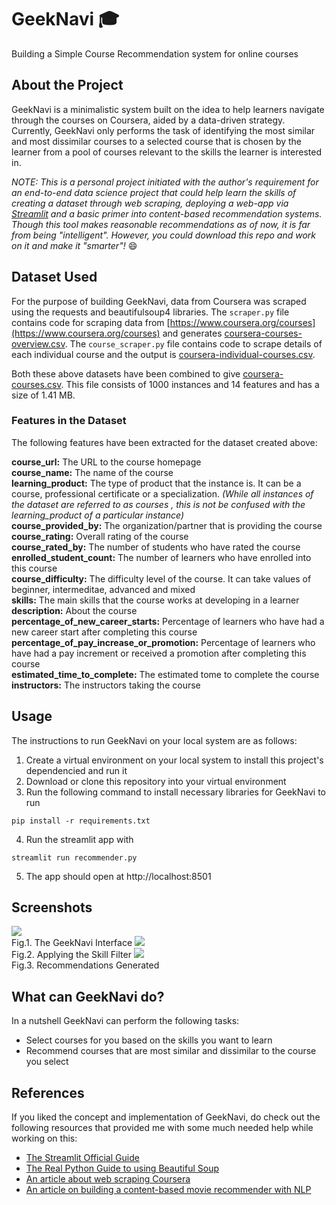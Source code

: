 # GeekNavi :mortar_board:
Building a Simple Course Recommendation system for online courses

## About the Project
GeekNavi is a minimalistic system built on the idea to help learners navigate through the courses on Coursera, aided by a data-driven strategy. Currently, GeekNavi only performs the task of identifying the most similar and most dissimilar courses to a selected course that is chosen by the learner from a pool of courses relevant to the skills the learner is interested in.  
  
*NOTE: This is a personal project initiated with the author's requirement for an end-to-end data science project that could help learn the skills of creating a dataset through web scraping, deploying a web-app via [Streamlit](https://www.streamlit.io/) and a basic primer into content-based recommendation systems. Though this tool makes reasonable recommendations as of now, it is far from being "intelligent". However, you could download this repo and work on it and make it "smarter"!* :smile: 
 
## Dataset Used
For the purpose of building GeekNavi, data from Coursera was scraped using the requests and beautifulsoup4 libraries. The ```scraper.py``` file contains code for scraping data from [https://www.coursera.org/courses](https://www.coursera.org/courses) and generates [coursera-courses-overview.csv](https://github.com/ry05/GeekNavi/blob/master/data/coursera-courses-overview.csv). The ```course_scraper.py``` file contains code to scrape details of each individual course and the output is [coursera-individual-courses.csv](https://github.com/ry05/GeekNavi/blob/master/data/coursera-individual-courses.csv).  

Both these above datasets have been combined to give [coursera-courses.csv](https://github.com/ry05/GeekNavi/blob/master/data/coursera-courses.csv). This file consists of 1000 instances and 14 features and has a size of 1.41 MB.

### Features in the Dataset
The following features have been extracted for the dataset created above:  
  
**course_url:** The URL to the course homepage  
**course_name:** The name of the course  
**learning_product:** The type of product that the instance is. It can be a course, professional certificate or a specialization. *(While all instances of the dataset are referred to as courses , this is not be confused with the learning_product of a particular instance)*  
**course_provided_by:** The organization/partner that is providing the course  
**course_rating:** Overall rating of the course  
**course_rated_by:** The number of students who have rated the course  
**enrolled_student_count:** The number of learners who have enrolled into this course  
**course_difficulty:** The difficulty level of the course. It can take values of beginner, intermeditae, advanced and mixed  
**skills:** The main skills that the course works at developing in a learner  
**description:** About the course  
**percentage_of_new_career_starts:** Percentage of learners who have had a new career start after completing this course  
**percentage_of_pay_increase_or_promotion:** Percentage of learners who have had a pay increment or received a promotion after completing this course  
**estimated_time_to_complete:** The estimated tome to complete the course  
**instructors:** The instructors taking the course  

## Usage
The instructions to run GeekNavi on your local system are as follows:

1. Create a virtual environment on your local system to install this project's dependencied and run it
2. Download or clone this repository into your virtual environment
3. Run the following command to install necessary libraries for GeekNavi to run
  ```
  pip install -r requirements.txt
  ```
4. Run the streamlit app with
  ```
  streamlit run recommender.py
  ```
5. The app should open at http://localhost:8501

## Screenshots
![](https://github.com/ry05/GeekNavi/blob/master/img/GeekNavi-init.JPG)  
Fig.1. The GeekNavi Interface
![](https://github.com/ry05/GeekNavi/blob/master/img/GeekNavi-skill-filter.JPG)  
Fig.2. Applying the Skill Filter
![](https://github.com/ry05/GeekNavi/blob/master/img/GeekNavi-recommend.JPG)  
Fig.3. Recommendations Generated

## What can GeekNavi do?
In a nutshell GeekNavi can perform the following tasks:
* Select courses for you based on the skills you want to learn
* Recommend courses that are most similar and dissimilar to the course you select

## References
If you liked the concept and implementation of GeekNavi, do check out the following resources that provided me with some much needed help while working on this:
* [The Streamlit Official Guide](https://www.streamlit.io/)
* [The Real Python Guide to using Beautiful Soup](https://realpython.com/beautiful-soup-web-scraper-python/)
* [An article about web scraping Coursera](https://medium.com/analytics-vidhya/web-scraping-and-coursera-8db6af45d83f)
* [An article on building a content-based movie recommender with NLP](https://towardsdatascience.com/how-to-build-from-scratch-a-content-based-movie-recommender-with-natural-language-processing-25ad400eb243)
